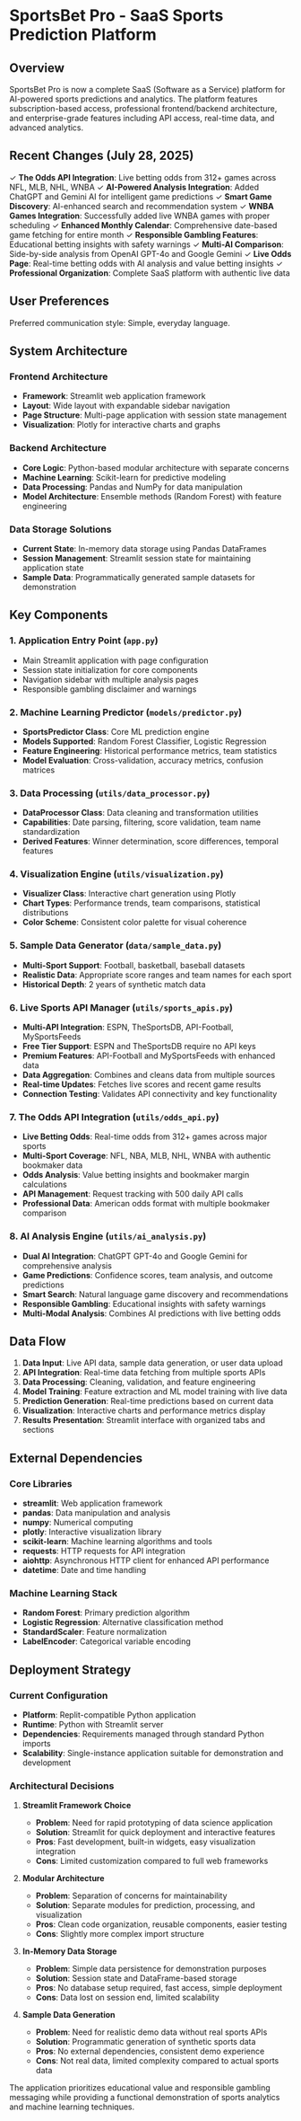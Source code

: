 # SportsBet Pro - SaaS Sports Prediction Platform

## Overview

SportsBet Pro is now a complete SaaS (Software as a Service) platform for AI-powered sports predictions and analytics. The platform features subscription-based access, professional frontend/backend architecture, and enterprise-grade features including API access, real-time data, and advanced analytics.

## Recent Changes (July 28, 2025)

✓ **The Odds API Integration**: Live betting odds from 312+ games across NFL, MLB, NHL, WNBA
✓ **AI-Powered Analysis Integration**: Added ChatGPT and Gemini AI for intelligent game predictions
✓ **Smart Game Discovery**: AI-enhanced search and recommendation system
✓ **WNBA Games Integration**: Successfully added live WNBA games with proper scheduling
✓ **Enhanced Monthly Calendar**: Comprehensive date-based game fetching for entire month
✓ **Responsible Gambling Features**: Educational betting insights with safety warnings
✓ **Multi-AI Comparison**: Side-by-side analysis from OpenAI GPT-4o and Google Gemini
✓ **Live Odds Page**: Real-time betting odds with AI analysis and value betting insights
✓ **Professional Organization**: Complete SaaS platform with authentic live data

## User Preferences

Preferred communication style: Simple, everyday language.

## System Architecture

### Frontend Architecture
- **Framework**: Streamlit web application framework
- **Layout**: Wide layout with expandable sidebar navigation
- **Page Structure**: Multi-page application with session state management
- **Visualization**: Plotly for interactive charts and graphs

### Backend Architecture
- **Core Logic**: Python-based modular architecture with separate concerns
- **Machine Learning**: Scikit-learn for predictive modeling
- **Data Processing**: Pandas and NumPy for data manipulation
- **Model Architecture**: Ensemble methods (Random Forest) with feature engineering

### Data Storage Solutions
- **Current State**: In-memory data storage using Pandas DataFrames
- **Session Management**: Streamlit session state for maintaining application state
- **Sample Data**: Programmatically generated sample datasets for demonstration

## Key Components

### 1. Application Entry Point (`app.py`)
- Main Streamlit application with page configuration
- Session state initialization for core components
- Navigation sidebar with multiple analysis pages
- Responsible gambling disclaimer and warnings

### 2. Machine Learning Predictor (`models/predictor.py`)
- **SportsPredictor Class**: Core ML prediction engine
- **Models Supported**: Random Forest Classifier, Logistic Regression
- **Feature Engineering**: Historical performance metrics, team statistics
- **Model Evaluation**: Cross-validation, accuracy metrics, confusion matrices

### 3. Data Processing (`utils/data_processor.py`)
- **DataProcessor Class**: Data cleaning and transformation utilities
- **Capabilities**: Date parsing, filtering, score validation, team name standardization
- **Derived Features**: Winner determination, score differences, temporal features

### 4. Visualization Engine (`utils/visualization.py`)
- **Visualizer Class**: Interactive chart generation using Plotly
- **Chart Types**: Performance trends, team comparisons, statistical distributions
- **Color Scheme**: Consistent color palette for visual coherence

### 5. Sample Data Generator (`data/sample_data.py`)
- **Multi-Sport Support**: Football, basketball, baseball datasets
- **Realistic Data**: Appropriate score ranges and team names for each sport
- **Historical Depth**: 2 years of synthetic match data

### 6. Live Sports API Manager (`utils/sports_apis.py`)
- **Multi-API Integration**: ESPN, TheSportsDB, API-Football, MySportsFeeds
- **Free Tier Support**: ESPN and TheSportsDB require no API keys
- **Premium Features**: API-Football and MySportsFeeds with enhanced data
- **Data Aggregation**: Combines and cleans data from multiple sources
- **Real-time Updates**: Fetches live scores and recent game results
- **Connection Testing**: Validates API connectivity and key functionality

### 7. The Odds API Integration (`utils/odds_api.py`)
- **Live Betting Odds**: Real-time odds from 312+ games across major sports
- **Multi-Sport Coverage**: NFL, NBA, MLB, NHL, WNBA with authentic bookmaker data
- **Odds Analysis**: Value betting insights and bookmaker margin calculations
- **API Management**: Request tracking with 500 daily API calls
- **Professional Data**: American odds format with multiple bookmaker comparison

### 8. AI Analysis Engine (`utils/ai_analysis.py`)
- **Dual AI Integration**: ChatGPT GPT-4o and Google Gemini for comprehensive analysis
- **Game Predictions**: Confidence scores, team analysis, and outcome predictions
- **Smart Search**: Natural language game discovery and recommendations
- **Responsible Gambling**: Educational insights with safety warnings
- **Multi-Modal Analysis**: Combines AI predictions with live betting odds

## Data Flow

1. **Data Input**: Live API data, sample data generation, or user data upload
2. **API Integration**: Real-time data fetching from multiple sports APIs
3. **Data Processing**: Cleaning, validation, and feature engineering
4. **Model Training**: Feature extraction and ML model training with live data
5. **Prediction Generation**: Real-time predictions based on current data
6. **Visualization**: Interactive charts and performance metrics display
7. **Results Presentation**: Streamlit interface with organized tabs and sections

## External Dependencies

### Core Libraries
- **streamlit**: Web application framework
- **pandas**: Data manipulation and analysis
- **numpy**: Numerical computing
- **plotly**: Interactive visualization library
- **scikit-learn**: Machine learning algorithms and tools
- **requests**: HTTP requests for API integration
- **aiohttp**: Asynchronous HTTP client for enhanced API performance
- **datetime**: Date and time handling

### Machine Learning Stack
- **Random Forest**: Primary prediction algorithm
- **Logistic Regression**: Alternative classification method
- **StandardScaler**: Feature normalization
- **LabelEncoder**: Categorical variable encoding

## Deployment Strategy

### Current Configuration
- **Platform**: Replit-compatible Python application
- **Runtime**: Python with Streamlit server
- **Dependencies**: Requirements managed through standard Python imports
- **Scalability**: Single-instance application suitable for demonstration and development

### Architectural Decisions

1. **Streamlit Framework Choice**
   - **Problem**: Need for rapid prototyping of data science application
   - **Solution**: Streamlit for quick deployment and interactive features
   - **Pros**: Fast development, built-in widgets, easy visualization integration
   - **Cons**: Limited customization compared to full web frameworks

2. **Modular Architecture**
   - **Problem**: Separation of concerns for maintainability
   - **Solution**: Separate modules for prediction, processing, and visualization
   - **Pros**: Clean code organization, reusable components, easier testing
   - **Cons**: Slightly more complex import structure

3. **In-Memory Data Storage**
   - **Problem**: Simple data persistence for demonstration purposes
   - **Solution**: Session state and DataFrame-based storage
   - **Pros**: No database setup required, fast access, simple deployment
   - **Cons**: Data lost on session end, limited scalability

4. **Sample Data Generation**
   - **Problem**: Need for realistic demo data without real sports APIs
   - **Solution**: Programmatic generation of synthetic sports data
   - **Pros**: No external dependencies, consistent demo experience
   - **Cons**: Not real data, limited complexity compared to actual sports data

The application prioritizes educational value and responsible gambling messaging while providing a functional demonstration of sports analytics and machine learning techniques.